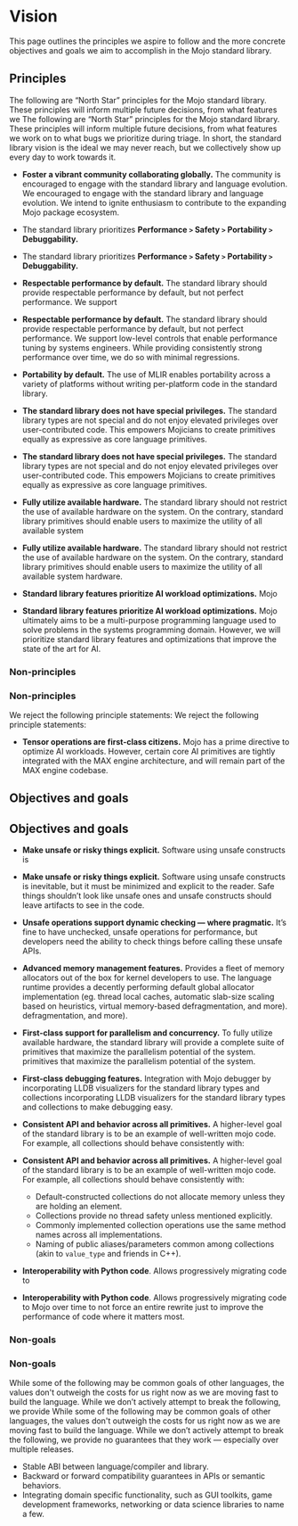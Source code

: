 # Vision

This page outlines the principles we aspire to follow and the more concrete
objectives and goals we aim to accomplish in the Mojo standard library.

## Principles

The following are “North Star” principles for the Mojo standard library.
These principles will inform multiple future decisions, from what features we
The following are “North Star” principles for the Mojo standard library.
These principles will inform multiple future decisions, from what features we
work on to what bugs we prioritize during triage. In short, the standard library
vision is the ideal we may never reach, but we collectively show up every day
to work towards it.

- **Foster a vibrant community collaborating globally.** The community is
encouraged to engage with the standard library and language evolution. We
encouraged to engage with the standard library and language evolution. We
intend to ignite enthusiasm to contribute to the expanding Mojo package
ecosystem.

- The standard library prioritizes
  **Performance `>` Safety `>` Portability `>` Debuggability.**
- The standard library prioritizes
  **Performance `>` Safety `>` Portability `>` Debuggability.**

- **Respectable performance by default.** The standard library should provide
respectable performance by default, but not perfect performance. We support
- **Respectable performance by default.** The standard library should provide
respectable performance by default, but not perfect performance. We support
low-level controls that enable performance tuning by systems engineers. While
providing consistently strong performance over time, we do so with minimal
regressions.

- **Portability by default.** The use of MLIR enables portability across a
variety of platforms without writing per-platform code in the standard library.

- **The standard library does not have special privileges.** The standard
library types are not special and do not enjoy elevated privileges over
user-contributed code. This empowers Mojicians to create primitives equally as
expressive as core language primitives.
- **The standard library does not have special privileges.** The standard
library types are not special and do not enjoy elevated privileges over
user-contributed code. This empowers Mojicians to create primitives equally as
expressive as core language primitives.

- **Fully utilize available hardware.** The standard library should not restrict
the use of available hardware on the system. On the contrary, standard library
primitives should enable users to maximize the utility of all available system
- **Fully utilize available hardware.** The standard library should not restrict
the use of available hardware on the system. On the contrary, standard library
primitives should enable users to maximize the utility of all available system
hardware.

- **Standard library features prioritize AI workload optimizations.** Mojo
- **Standard library features prioritize AI workload optimizations.** Mojo
ultimately aims to be a multi-purpose programming language used to solve
problems in the systems programming domain. However, we will prioritize standard
library features and optimizations that improve the state of the art for AI.

### Non-principles
### Non-principles

We reject the following principle statements:
We reject the following principle statements:

- **Tensor operations are first-class citizens.** Mojo has a prime directive to
  optimize AI workloads. However, certain core AI primitives are tightly
  integrated with the MAX engine architecture, and will remain part of the MAX
  engine codebase.

## Objectives and goals
## Objectives and goals

- **Make unsafe or risky things explicit.** Software using unsafe constructs is
- **Make unsafe or risky things explicit.** Software using unsafe constructs is
  inevitable, but it must be minimized and explicit to the reader. Safe things
  shouldn’t look like unsafe ones and unsafe constructs should leave artifacts
  to see in the code.

- **Unsafe operations support dynamic checking — where pragmatic.** It’s fine to
  have unchecked, unsafe operations for performance, but developers need the
  ability to check things before calling these unsafe APIs.

- **Advanced memory management features.** Provides a fleet of memory allocators
  out of the box for kernel developers to use. The language runtime provides a
  decently performing default global allocator implementation (eg. thread local
  caches, automatic slab-size scaling based on heuristics, virtual memory-based
  defragmentation, and more).
  defragmentation, and more).

- **First-class support for parallelism and concurrency.** To fully utilize
  available hardware, the standard library will provide a complete suite of
  primitives that maximize the parallelism potential of the system.
  primitives that maximize the parallelism potential of the system.

- **First-class debugging features.** Integration with Mojo debugger by
  incorporating LLDB visualizers for the standard library types and collections
  incorporating LLDB visualizers for the standard library types and collections
  to make debugging easy.

- **Consistent API and behavior across all primitives.** A higher-level goal of
  the standard library is to be an example of well-written mojo code. For
  example, all collections should behave consistently with:
- **Consistent API and behavior across all primitives.** A higher-level goal of
  the standard library is to be an example of well-written mojo code. For
  example, all collections should behave consistently with:

  - Default-constructed collections do not allocate memory unless they are
    holding an element.
  - Collections provide no thread safety unless mentioned explicitly.
  - Commonly implemented collection operations use the same method names across
    all implementations.
  - Naming of public aliases/parameters common among collections (akin to
    `value_type` and friends in C++).

- **Interoperability with Python code**. Allows progressively migrating code to
- **Interoperability with Python code**. Allows progressively migrating code to
  Mojo over time to not force an entire rewrite just to improve the performance
  of code where it matters most.

### Non-goals
### Non-goals

While some of the following may be common goals of other languages, the
values don't outweigh the costs for us right now as we are moving fast to build
the language. While we don’t actively attempt to break the following, we provide
While some of the following may be common goals of other languages, the
values don't outweigh the costs for us right now as we are moving fast to build
the language. While we don’t actively attempt to break the following, we provide
no guarantees that they work — especially over multiple releases.

- Stable ABI between language/compiler and library.
- Backward or forward compatibility guarantees in APIs or semantic behaviors.
- Integrating domain specific functionality, such as GUI toolkits, game
  development frameworks, networking or data science libraries to name a few.
